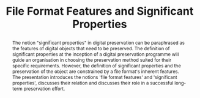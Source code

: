 ---
abstract: The notion "significant properties" in digital preservation can be paraphrased
  as the features of digital objects that need to be preserved. The definition of
  significant properties at the inception of a digital preservation programme will
  guide an organisation in choosing the preservation method suited for their specific
  requirements. However, the definition of significant properties and the preservation
  of the object are constrained by a file format's inherent features. The presentation
  introduces the notions 'file format features' and 'significant properties', discusses
  their relation and discusses their role in a successful long-term preservation effort.
creators:
- Aschenbrenner, Andreas
date: null
document_url: https://services.phaidra.univie.ac.at/api/object/o:294998/download
grand_parent: iPRES
institutions: []
keywords:
- beijing
landing_page_url: https://phaidra.univie.ac.at/o:294998
language: eng
layout: publication
license: CC BY-SA 3.0 AT
notes_url: null
parent: iPRES 2004
publication_type: presentation
size: 468757
slides_url: null
source_name: iPRES
stream_url: null
title: File Format Features and Significant Properties
year: 2004
---